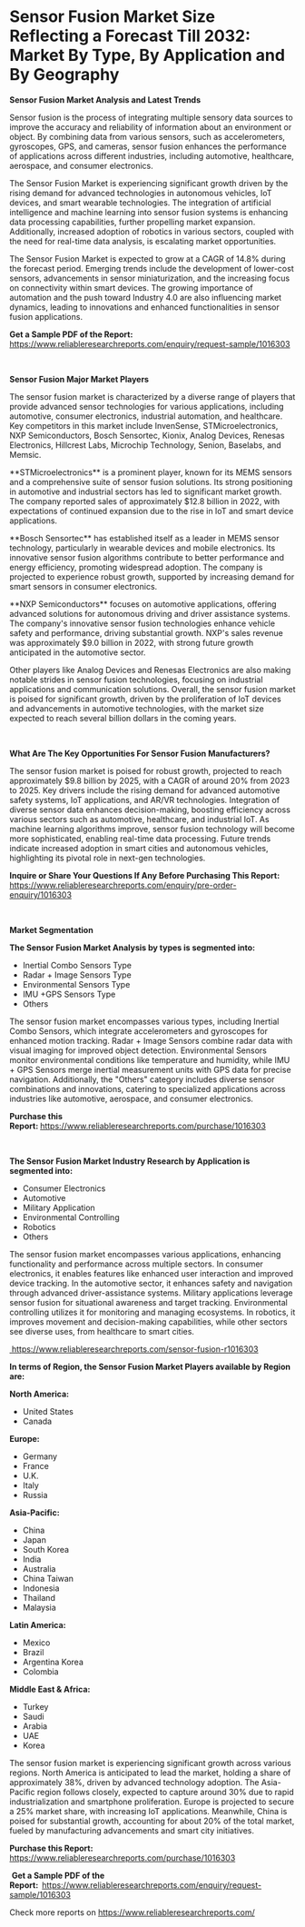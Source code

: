 <p><h1>Sensor Fusion Market Size Reflecting a Forecast Till 2032: Market By Type, By Application and By Geography</h1></p><p><strong>Sensor Fusion Market Analysis and Latest Trends</strong></p>
<p><p>Sensor fusion is the process of integrating multiple sensory data sources to improve the accuracy and reliability of information about an environment or object. By combining data from various sensors, such as accelerometers, gyroscopes, GPS, and cameras, sensor fusion enhances the performance of applications across different industries, including automotive, healthcare, aerospace, and consumer electronics.</p><p>The Sensor Fusion Market is experiencing significant growth driven by the rising demand for advanced technologies in autonomous vehicles, IoT devices, and smart wearable technologies. The integration of artificial intelligence and machine learning into sensor fusion systems is enhancing data processing capabilities, further propelling market expansion. Additionally, increased adoption of robotics in various sectors, coupled with the need for real-time data analysis, is escalating market opportunities.</p><p>The Sensor Fusion Market is expected to grow at a CAGR of 14.8% during the forecast period. Emerging trends include the development of lower-cost sensors, advancements in sensor miniaturization, and the increasing focus on connectivity within smart devices. The growing importance of automation and the push toward Industry 4.0 are also influencing market dynamics, leading to innovations and enhanced functionalities in sensor fusion applications.</p></p>
<p><strong>Get a Sample PDF of the Report:&nbsp;</strong> <a href="https://www.reliableresearchreports.com/enquiry/request-sample/1016303?utm_campaign=3253&utm_medium=2&utm_source=Github&utm_content=ia&utm_term=06042025&utm_id=sensor-fusion">https://www.reliableresearchreports.com/enquiry/request-sample/1016303</a></p>
<p>&nbsp;</p>
<p><strong>Sensor Fusion Major Market Players</strong></p>
<p><p>The sensor fusion market is characterized by a diverse range of players that provide advanced sensor technologies for various applications, including automotive, consumer electronics, industrial automation, and healthcare. Key competitors in this market include InvenSense, STMicroelectronics, NXP Semiconductors, Bosch Sensortec, Kionix, Analog Devices, Renesas Electronics, Hillcrest Labs, Microchip Technology, Senion, Baselabs, and Memsic.</p><p>**STMicroelectronics** is a prominent player, known for its MEMS sensors and a comprehensive suite of sensor fusion solutions. Its strong positioning in automotive and industrial sectors has led to significant market growth. The company reported sales of approximately $12.8 billion in 2022, with expectations of continued expansion due to the rise in IoT and smart device applications.</p><p>**Bosch Sensortec** has established itself as a leader in MEMS sensor technology, particularly in wearable devices and mobile electronics. Its innovative sensor fusion algorithms contribute to better performance and energy efficiency, promoting widespread adoption. The company is projected to experience robust growth, supported by increasing demand for smart sensors in consumer electronics.</p><p>**NXP Semiconductors** focuses on automotive applications, offering advanced solutions for autonomous driving and driver assistance systems. The company's innovative sensor fusion technologies enhance vehicle safety and performance, driving substantial growth. NXP's sales revenue was approximately $9.0 billion in 2022, with strong future growth anticipated in the automotive sector.</p><p>Other players like Analog Devices and Renesas Electronics are also making notable strides in sensor fusion technologies, focusing on industrial applications and communication solutions. Overall, the sensor fusion market is poised for significant growth, driven by the proliferation of IoT devices and advancements in automotive technologies, with the market size expected to reach several billion dollars in the coming years.</p></p>
<p>&nbsp;</p>
<p><strong>What Are The Key Opportunities For Sensor Fusion Manufacturers?</strong></p>
<p><p>The sensor fusion market is poised for robust growth, projected to reach approximately $9.8 billion by 2025, with a CAGR of around 20% from 2023 to 2025. Key drivers include the rising demand for advanced automotive safety systems, IoT applications, and AR/VR technologies. Integration of diverse sensor data enhances decision-making, boosting efficiency across various sectors such as automotive, healthcare, and industrial IoT. As machine learning algorithms improve, sensor fusion technology will become more sophisticated, enabling real-time data processing. Future trends indicate increased adoption in smart cities and autonomous vehicles, highlighting its pivotal role in next-gen technologies.</p></p>
<p><strong>Inquire or Share Your Questions If Any Before Purchasing This Report:</strong> <a href="https://www.reliableresearchreports.com/enquiry/pre-order-enquiry/1016303?utm_campaign=3253&utm_medium=2&utm_source=Github&utm_content=ia&utm_term=06042025&utm_id=sensor-fusion">https://www.reliableresearchreports.com/enquiry/pre-order-enquiry/1016303</a></p>
<p>&nbsp;</p>
<p><strong>Market Segmentation</strong></p>
<p><strong>The Sensor Fusion Market Analysis by types is segmented into:</strong></p>
<p><ul><li>Inertial Combo Sensors Type</li><li>Radar + Image Sensors Type</li><li>Environmental Sensors Type</li><li>IMU +GPS Sensors Type</li><li>Others</li></ul></p>
<p><p>The sensor fusion market encompasses various types, including Inertial Combo Sensors, which integrate accelerometers and gyroscopes for enhanced motion tracking. Radar + Image Sensors combine radar data with visual imaging for improved object detection. Environmental Sensors monitor environmental conditions like temperature and humidity, while IMU + GPS Sensors merge inertial measurement units with GPS data for precise navigation. Additionally, the "Others" category includes diverse sensor combinations and innovations, catering to specialized applications across industries like automotive, aerospace, and consumer electronics.</p></p>
<p><strong>Purchase this Report:&nbsp;</strong><a href="https://www.reliableresearchreports.com/purchase/1016303?utm_campaign=3253&utm_medium=2&utm_source=Github&utm_content=ia&utm_term=06042025&utm_id=sensor-fusion">https://www.reliableresearchreports.com/purchase/1016303</a></p>
<p>&nbsp;</p>
<p><strong>The Sensor Fusion Market Industry Research by Application is segmented into:</strong></p>
<p><ul><li>Consumer Electronics</li><li>Automotive</li><li>Military Application</li><li>Environmental Controlling</li><li>Robotics</li><li>Others</li></ul></p>
<p><p>The sensor fusion market encompasses various applications, enhancing functionality and performance across multiple sectors. In consumer electronics, it enables features like enhanced user interaction and improved device tracking. In the automotive sector, it enhances safety and navigation through advanced driver-assistance systems. Military applications leverage sensor fusion for situational awareness and target tracking. Environmental controlling utilizes it for monitoring and managing ecosystems. In robotics, it improves movement and decision-making capabilities, while other sectors see diverse uses, from healthcare to smart cities.</p></p>
<p><a href="https://www.reliableresearchreports.com/sensor-fusion-r1016303?utm_campaign=3253&utm_medium=2&utm_source=Github&utm_content=ia&utm_term=06042025&utm_id=sensor-fusion">&nbsp;https://www.reliableresearchreports.com/sensor-fusion-r1016303</a></p>
<p><strong>In terms of Region, the Sensor Fusion Market Players available by Region are:</strong></p>
<p>
    <p> <strong> North America: </strong>
        <ul>
            <li>United States</li>
            <li>Canada</li>
        </ul>
        </p> 
    <p> <strong> Europe: </strong>
        <ul>
            <li>Germany</li>
            <li>France</li>
            <li>U.K.</li>
            <li>Italy</li>
            <li>Russia</li>
        </ul>
        </p> 
    <p> <strong> Asia-Pacific: </strong>
        <ul>
            <li>China</li>
            <li>Japan</li>
            <li>South Korea</li>
            <li>India</li>
            <li>Australia</li>
            <li>China Taiwan</li>
            <li>Indonesia</li>
            <li>Thailand</li>
            <li>Malaysia</li>
        </ul>
        </p> 
    <p> <strong> Latin America: </strong>
        <ul>
            <li>Mexico</li>
            <li>Brazil</li>
            <li>Argentina Korea</li>
            <li>Colombia</li>
        </ul>
        </p> 
    <p> <strong> Middle East & Africa: </strong>
        <ul>
            <li>Turkey</li>
            <li>Saudi</li>
            <li>Arabia</li>
            <li>UAE</li>
            <li>Korea</li>
        </ul>
    </p>
    </p>
<p><p>The sensor fusion market is experiencing significant growth across various regions. North America is anticipated to lead the market, holding a share of approximately 38%, driven by advanced technology adoption. The Asia-Pacific region follows closely, expected to capture around 30% due to rapid industrialization and smartphone proliferation. Europe is projected to secure a 25% market share, with increasing IoT applications. Meanwhile, China is poised for substantial growth, accounting for about 20% of the total market, fueled by manufacturing advancements and smart city initiatives.</p></p>
<p><strong>Purchase this Report: </strong><a href="https://www.reliableresearchreports.com/purchase/1016303?utm_campaign=3253&utm_medium=2&utm_source=Github&utm_content=ia&utm_term=06042025&utm_id=sensor-fusion">https://www.reliableresearchreports.com/purchase/1016303</a></p>
<p>&nbsp;<strong>Get a Sample PDF of the Report:&nbsp;&nbsp;</strong><a href="https://www.reliableresearchreports.com/enquiry/request-sample/1016303?utm_campaign=3253&utm_medium=2&utm_source=Github&utm_content=ia&utm_term=06042025&utm_id=sensor-fusion">https://www.reliableresearchreports.com/enquiry/request-sample/1016303</a></p>
<p><strong></strong></p>
<p>Check more reports on <a href="https://www.reliableresearchreports.com/?utm_campaign=3253&utm_medium=2&utm_source=Github&utm_content=ia&utm_term=06042025&utm_id=sensor-fusion">https://www.reliableresearchreports.com/</a></p>